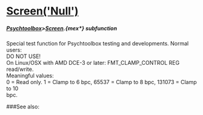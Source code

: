 # [Screen('Null')](Screen-Null) 
##### [Psychtoolbox](Psychtoolbox)>[Screen](Screen).{mex*} subfunction


Special test function for Psychtoolbox testing and developments. Normal users:  
DO NOT USE!  
On Linux/OSX with AMD DCE-3 or later: FMT\_CLAMP\_CONTROL REG read/write.  
Meaningful values:  
0 = Read only. 1 = Clamp to 6 bpc, 65537 = Clamp to 8 bpc, 131073 = Clamp to 10  
bpc.  
  


###See also:

